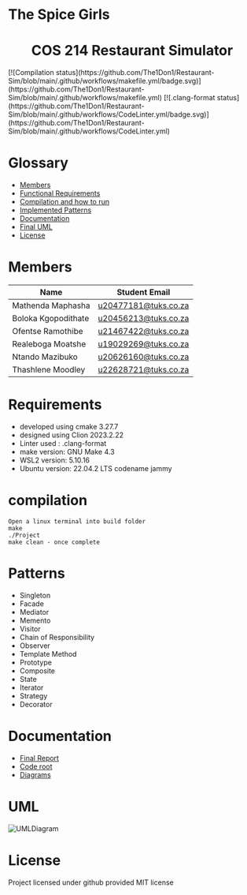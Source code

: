 # The Spice Girls
<h1 align="center"> COS 214 Restaurant Simulator </h1>
[![Compilation status](https://github.com/The1Don1/Restaurant-Sim/blob/main/.github/workflows/makefile.yml/badge.svg)](https://github.com/The1Don1/Restaurant-Sim/blob/main/.github/workflows/makefile.yml)
[![.clang-format status](https://github.com/The1Don1/Restaurant-Sim/blob/main/.github/workflows/CodeLinter.yml/badge.svg)](https://github.com/The1Don1/Restaurant-Sim/blob/main/.github/workflows/CodeLinter.yml)

# Glossary

- [Members](#Members)
- [Functional Requirements](#Requirements)
- [Compilation and how to run](#compilation)
- [Implemented Patterns](#Patterns)
- [Documentation](#Documentation)
- [Final UML](#UML)
- [License](#License)

# Members

| Name | Student Email |
| ----------- | ----------- |
| Mathenda Maphasha | u20477181@tuks.co.za |
| Boloka Kgopodithate | u20456213@tuks.co.za |
| Ofentse Ramothibe | u21467422@tuks.co.za |
| Realeboga Moatshe | u19029269@tuks.co.za |
| Ntando Mazibuko | u20626160@tuks.co.za |
| Thashlene Moodley | u22628721@tuks.co.za |

# Requirements

- developed using cmake 3.27.7
- designed using Clion 2023.2.22
- Linter used : .clang-format
- make version: GNU Make 4.3
- WSL2 version: 5.10.16
- Ubuntu version: 22.04.2 LTS codename jammy
# compilation
```
Open a linux terminal into build folder
make
./Project
make clean - once complete
```
# Patterns
- Singleton
- Facade
- Mediator
- Memento
- Visitor
- Chain of Responsibility
- Observer
- Template Method
- Prototype
- Composite
- State
- Iterator
- Strategy
- Decorator

# Documentation
- [Final Report](https://github.com/The1Don1/Restaurant-Sim/blob/main/Documentation)
- [Code root](https://github.com/The1Don1/Restaurant-Sim/tree/main/Code/Project/Project)
- [Diagrams](https://github.com/The1Don1/Restaurant-Sim/tree/main/Diagrams)

# UML
![UMLDiagram](https://github.com/The1Don1/Restaurant-Sim/blob/main/Diagrams/Restaurant%20Simulator.png)


# License
  Project licensed under github provided MIT license
